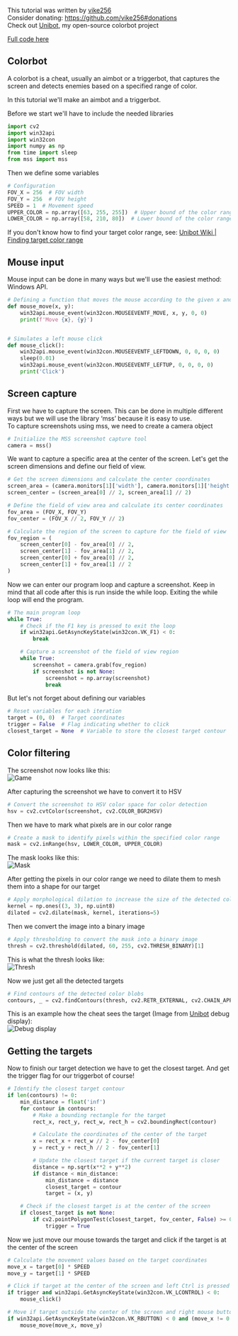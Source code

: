 This tutorial was written by [vike256](https://github.com/vike256/)  
Consider donating: https://github.com/vike256#donations  
Check out [Unibot](https://github.com/vike256/Unibot), my open-source colorbot project  

[Full code here](https://github.com/vike256/tutorials/blob/main/colorbot/main.py)  

## Colorbot

A colorbot is a cheat, usually an aimbot or a triggerbot, that captures the screen and detects enemies based on a specified range of color.  

In this tutorial we'll make an aimbot and a triggerbot.

Before we start we'll have to include the needed libraries
```py
import cv2
import win32api
import win32con
import numpy as np
from time import sleep
from mss import mss
```

Then we define some variables
```py
# Configuration
FOV_X = 256  # FOV width
FOV_Y = 256  # FOV height
SPEED = 1  # Movement speed
UPPER_COLOR = np.array([63, 255, 255])  # Upper bound of the color range to target
LOWER_COLOR = np.array([58, 210, 80])  # Lower bound of the color range to target
```
If you don't know how to find your target color range, see: [Unibot Wiki | Finding target color range](https://github.com/vike256/Unibot/wiki/Finding-target-color-range)


## Mouse input
Mouse input can be done in many ways but we'll use the easiest method: Windows API.
```py
# Defining a function that moves the mouse according to the given x and y value
def mouse_move(x, y):
    win32api.mouse_event(win32con.MOUSEEVENTF_MOVE, x, y, 0, 0)
    print(f'Move {x}, {y}')


# Simulates a left mouse click
def mouse_click():
    win32api.mouse_event(win32con.MOUSEEVENTF_LEFTDOWN, 0, 0, 0, 0)
    sleep(0.01)
    win32api.mouse_event(win32con.MOUSEEVENTF_LEFTUP, 0, 0, 0, 0)
    print('Click')
```


## Screen capture
First we have to capture the screen. This can be done in multiple different ways but we will use the library ‘mss’ because it is easy to use.  
To capture screenshots using mss, we need to create a camera object
```py
# Initialize the MSS screenshot capture tool
camera = mss()
```
  
We want to capture a specific area at the center of the screen. Let's get the screen dimensions and define our field of view.
```py
# Get the screen dimensions and calculate the center coordinates
screen_area = (camera.monitors[1]['width'], camera.monitors[1]['height'])
screen_center = (screen_area[0] // 2, screen_area[1] // 2)

# Define the field of view area and calculate its center coordinates
fov_area = (FOV_X, FOV_Y)
fov_center = (FOV_X // 2, FOV_Y // 2)

# Calculate the region of the screen to capture for the field of view
fov_region = (
    screen_center[0] - fov_area[0] // 2,
    screen_center[1] - fov_area[1] // 2,
    screen_center[0] + fov_area[0] // 2,
    screen_center[1] + fov_area[1] // 2
)
```  

Now we can enter our program loop and capture a screenshot. Keep in mind that all code after this is run inside the while loop. Exiting the while loop will end the program.  
```py
# The main program loop
while True:
    # Check if the F1 key is pressed to exit the loop
    if win32api.GetAsyncKeyState(win32con.VK_F1) < 0:
        break

    # Capture a screenshot of the field of view region
    while True:
        screenshot = camera.grab(fov_region)
        if screenshot is not None:
            screenshot = np.array(screenshot)
            break
```

But let's not forget about defining our variables
```py
# Reset variables for each iteration
target = (0, 0)  # Target coordinates
trigger = False  # Flag indicating whether to click
closest_target = None  # Variable to store the closest target contour
```

## Color filtering
The screenshot now looks like this:  
![Game](https://i.imgur.com/6LToF9U.png)

After capturing the screenshot we have to convert it to HSV
```py
# Convert the screenshot to HSV color space for color detection
hsv = cv2.cvtColor(screenshot, cv2.COLOR_BGR2HSV)
```  

Then we have to mark what pixels are in our color range
```py
# Create a mask to identify pixels within the specified color range
mask = cv2.inRange(hsv, LOWER_COLOR, UPPER_COLOR)
```  
The mask looks like this:  
![Mask](https://i.imgur.com/nhKy4wJ.png)

After getting the pixels in our color range we need to dilate them to mesh them into a shape for our target
```py
# Apply morphological dilation to increase the size of the detected color blobs
kernel = np.ones((3, 3), np.uint8)
dilated = cv2.dilate(mask, kernel, iterations=5)
```  

Then we convert the image into a binary image
```py
# Apply thresholding to convert the mask into a binary image
thresh = cv2.threshold(dilated, 60, 255, cv2.THRESH_BINARY)[1]
```
This is what the thresh looks like:  
![Thresh](https://i.imgur.com/sNJPr3f.png)

Now we just get all the detected targets
```py
# Find contours of the detected color blobs
contours, _ = cv2.findContours(thresh, cv2.RETR_EXTERNAL, cv2.CHAIN_APPROX_NONE)
```  

This is an example how the cheat sees the target (Image from [Unibot](https://github.com/vike256/Unibot) debug display):  
![Debug display](https://i.imgur.com/6J7XRTC.png)


## Getting the targets
Now to finish our target detection we have to get the closest target. And get the trigger flag for our triggerbot of course!
```py
# Identify the closest target contour
if len(contours) != 0:
    min_distance = float('inf')
    for contour in contours:
        # Make a bounding rectangle for the target
        rect_x, rect_y, rect_w, rect_h = cv2.boundingRect(contour)

        # Calculate the coordinates of the center of the target
        x = rect_x + rect_w // 2 - fov_center[0]
        y = rect_y + rect_h // 2 - fov_center[1]

        # Update the closest target if the current target is closer
        distance = np.sqrt(x**2 + y**2)
        if distance < min_distance:
            min_distance = distance
            closest_target = contour
            target = (x, y)

    # Check if the closest target is at the center of the screen
    if closest_target is not None:
        if cv2.pointPolygonTest(closest_target, fov_center, False) >= 0:
            trigger = True
```




Now we just move our mouse towards the target and click if the target is at the center of the screen
```py
# Calculate the movement values based on the target coordinates
move_x = target[0] * SPEED
move_y = target[1] * SPEED

# Click if target at the center of the screen and left Ctrl is pressed
if trigger and win32api.GetAsyncKeyState(win32con.VK_LCONTROL) < 0:
    mouse_click()

# Move if target outside the center of the screen and right mouse button pressed
if win32api.GetAsyncKeyState(win32con.VK_RBUTTON) < 0 and (move_x != 0 or move_y != 0):
    mouse_move(move_x, move_y)
```
